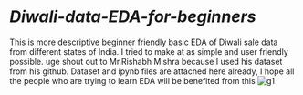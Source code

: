 # *Diwali-data-EDA-for-beginners*
This is more descriptive beginner friendly basic EDA of Diwali sale data from different states of India. 
I tried to make at as simple and user friendly possible. 
uge shout out to Mr.Rishabh Mishra because I used his dataset from his github. 
Dataset and ipynb files are attached here already, I hope all the people who are trying to learn EDA
will be benefited from this
![g1](https://github.com/Risad-Raihan/Diwali-data-EDA-for-beginners/assets/72878885/a0b66345-a1e0-48e2-a265-76f0c8b22414)

